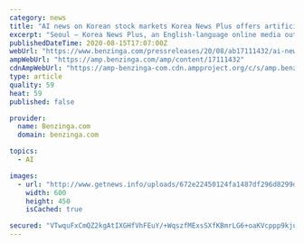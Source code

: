 ```yaml
---
category: news
title: "AI news on Korean stock markets Korea News Plus offers artificial intelligence-based news service"
excerpt: "Seoul – Korea News Plus, an English-language online media outlet in South Korea, said Friday that it will start offering artificial intelligence"
publishedDateTime: 2020-08-15T17:07:00Z
webUrl: "https://www.benzinga.com/pressreleases/20/08/ab17111432/ai-news-on-korean-stock-markets-korea-news-plus-offers-artificial-intelligence-based-news-service"
ampWebUrl: "https://amp.benzinga.com/amp/content/17111432"
cdnAmpWebUrl: "https://amp-benzinga-com.cdn.ampproject.org/c/s/amp.benzinga.com/amp/content/17111432"
type: article
quality: 59
heat: 59
published: false

provider:
  name: Benzinga.com
  domain: benzinga.com

topics:
  - AI

images:
  - url: "http://www.getnews.info/uploads/672e22450124fa1487df296d8299d6a4.jpg"
    width: 600
    height: 450
    isCached: true

secured: "VTwquFxCmQZ2kgAtIXGHfVhFEuY/+WqszfMExsSXfKBmrLG6+oaKVcppp9kjuxsebYnNJ/6L5S6pv4AY5UWCkdWppo5kME/hI07Uxy6xZUsRDcrwfUnY/VPCBiKQIm+ZGF+vUGrwGOkUcdIZPkiW1KgTyheJFERQe/ztrOMFLYswQto275wCBM80z6Jp+2HZhvh07ELzH/OjgTn60QlQxHK2SWqgcaSGIbLtskeSTywnAzutVhxjTSdfoyczHbaF9GzDPDcKfU9STT2Ka7w1kIXrnKEBraKZVx7hshyJ8yZsu4oIQsyo6xOMtH+sqvK7tlZjrKBmOx+fziHVdxJpfA==;gihiYUDBJDWw8rlkA8zhTQ=="
---
```



